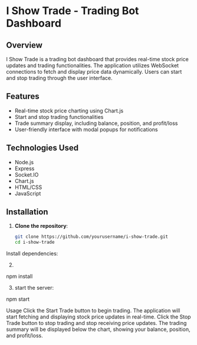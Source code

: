 # I Show Trade - Trading Bot Dashboard

## Overview
I Show Trade is a trading bot dashboard that provides real-time stock price updates and trading functionalities. The application utilizes WebSocket connections to fetch and display price data dynamically. Users can start and stop trading through the user interface.

## Features
- Real-time stock price charting using Chart.js
- Start and stop trading functionalities
- Trade summary display, including balance, position, and profit/loss
- User-friendly interface with modal popups for notifications

## Technologies Used
- Node.js
- Express
- Socket.IO
- Chart.js
- HTML/CSS
- JavaScript

## Installation

1. **Clone the repository**:
   ```bash
   git clone https://github.com/yourusername/i-show-trade.git
   cd i-show-trade
Install dependencies:

2. 
npm install

3. start the server:

npm start

Usage
Click the Start Trade button to begin trading. The application will start fetching and displaying stock price updates in real-time.
Click the Stop Trade button to stop trading and stop receiving price updates.
The trading summary will be displayed below the chart, showing your balance, position, and profit/loss.